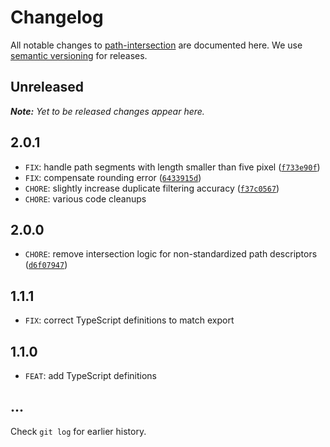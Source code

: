 # Changelog

All notable changes to [path-intersection](https://github.com/bpmn-io/path-intersection) are documented here. We use [semantic versioning](http://semver.org/) for releases.

## Unreleased

___Note:__ Yet to be released changes appear here._

## 2.0.1

* `FIX`: handle path segments with length smaller than five pixel ([`f733e90f`](https://github.com/bpmn-io/path-intersection/commit/f733e90f5fd5251ca103f82d48cf84f5cf4d3ffc))
* `FIX`: compensate rounding error ([`6433915d`](https://github.com/bpmn-io/path-intersection/commit/6433915d11d6ddab3942c240fe6adf090bc3ca06))
* `CHORE`: slightly increase duplicate filtering accuracy ([`f37c0567`](https://github.com/bpmn-io/path-intersection/commit/f37c05672a9cfd413b032c4f9dd5a8e54a780541))
* `CHORE`: various code cleanups

## 2.0.0

* `CHORE`: remove intersection logic for non-standardized path descriptors ([`d6f07947`](https://github.com/bpmn-io/path-intersection/commit/d6f079474baf091914ee261efd98a88c4bf1990d))

## 1.1.1

* `FIX`: correct TypeScript definitions to match export

## 1.1.0

* `FEAT`: add TypeScript definitions

## ...

Check `git log` for earlier history.